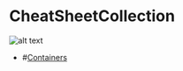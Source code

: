 # CheatSheetCollection

![alt text](https://us.123rf.com/450wm/outchill/outchill1711/outchill171116976/90318817-cheat-sheet-text-written-on-black-simple-circle-rubber-vintage-stamp-.jpg?ver=6)

- #[Containers](Containers/List.md)